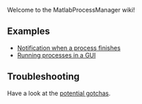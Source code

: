 Welcome to the MatlabProcessManager wiki!

## Examples
* [Notification when a process finishes](https://github.com/brian-lau/MatlabProcessManager/wiki/Notification-when-a-process-finishes)
* [Running processes in a GUI](https://github.com/brian-lau/MatlabProcessManager/wiki/Running-processes-in-a-GUI)

## Troubleshooting 
Have a look at the [potential gotchas](https://github.com/brian-lau/MatlabProcessManager/wiki/Potential-gotchas).